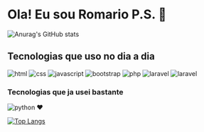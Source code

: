 # Ola! Eu sou Romario P.S. 👋

![Anurag's GitHub stats](https://github-readme-stats.vercel.app/api?username=romariops&show_icons=true&theme=onedark)



## Tecnologias que uso no dia a dia
![html](https://img.shields.io/badge/HTML5-E34F26?style=for-the-badge&logo=html5&logoColor=white)
![css](https://img.shields.io/badge/CSS3-1572B6?style=for-the-badge&logo=css3&logoColor=white)
![javascript](https://img.shields.io/badge/JavaScript-F7DF1E?style=for-the-badge&logo=javascript&logoColor=black)
![bootstrap](https://img.shields.io/badge/Bootstrap-563D7C?style=for-the-badge&logo=bootstrap&logoColor=white)
![php](https://img.shields.io/badge/PHP-777BB4?style=for-the-badge&logo=php&logoColor=white)
![laravel](https://img.shields.io/badge/Laravel-FF2D20?style=for-the-badge&logo=laravel&logoColor=white)
![laravel](https://img.shields.io/badge/MySQL-00000F?style=for-the-badge&logo=mysql&logoColor=white)

### Tecnologias que ja usei bastante
![python](https://img.shields.io/badge/Python-14354C?style=for-the-badge&logo=python&logoColor=white) ❤️

[![Top Langs](https://github-readme-stats.vercel.app/api/top-langs/?username=romariops&layout=compact)](https://github.com/anuraghazra/github-readme-stats)
